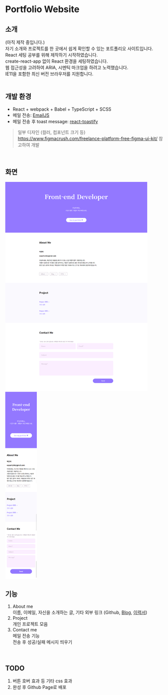 # Portfolio Website

## 소개
(아직 제작 중입니다.)<br/>
자기 소개와 프로젝트를 한 곳에서 쉽게 확인할 수 있는 포트폴리오 사이트입니다.<br/>
React 세팅 공부를 위해 제작하기 시작하였습니다.<br/>
create-react-app 없이 React 환경을 세팅하였습니다.<br/>
웹 접근성을 고려하여 ARIA, 시멘틱 마크업을 하려고 노력했습니다.<br/>
IE11을 포함한 최신 버전 브라우저를 지원합니다.
<br/><br/>

## 개발 환경
* React + webpack + Babel + TypeScript + SCSS
* 메일 전송: [EmailJS](https://www.emailjs.com/docs/)
* 메일 전송 후 toast message: [react-toastify](https://fkhadra.github.io/react-toastify/introduction/)

> 일부 디자인 (컬러, 컴포넌트 크기 등) https://www.figmacrush.com/freelance-platform-free-figma-ui-kit/ 참고하여 개발
<br/>

## 화면
<img src="/images/portfolio_desktop.png" width="450px" title="PC 화면 버전" alt="Portfolio PC Ver."></img>
<img src="/images/portfolio_mobile.png" width="100px" title="모바일 화면 버전" alt="Portfolio Mobile Ver."></img>
<br/>

## 기능
1. About me<br/>
  이름, 이메일, 자신을 소개하는 글, 기타 외부 링크
  (Github,
  [Blog](https://enai.tistory.com/),
  [이력서](https://drive.google.com/file/d/1Lb6sVraf5gBWpA4s9-6u33TFcBO33oxM/view?usp=sharing))
2. Project<br/>
  개인 프로젝트 모음
3. Contact me<br/>
  메일 전송 기능<br/>
  전송 후 성공/실패 메시지 띄우기
<br/>

## TODO
1. 버튼 호버 효과 등 기타 css 효과
2. 완성 후 Github Page로 배포

